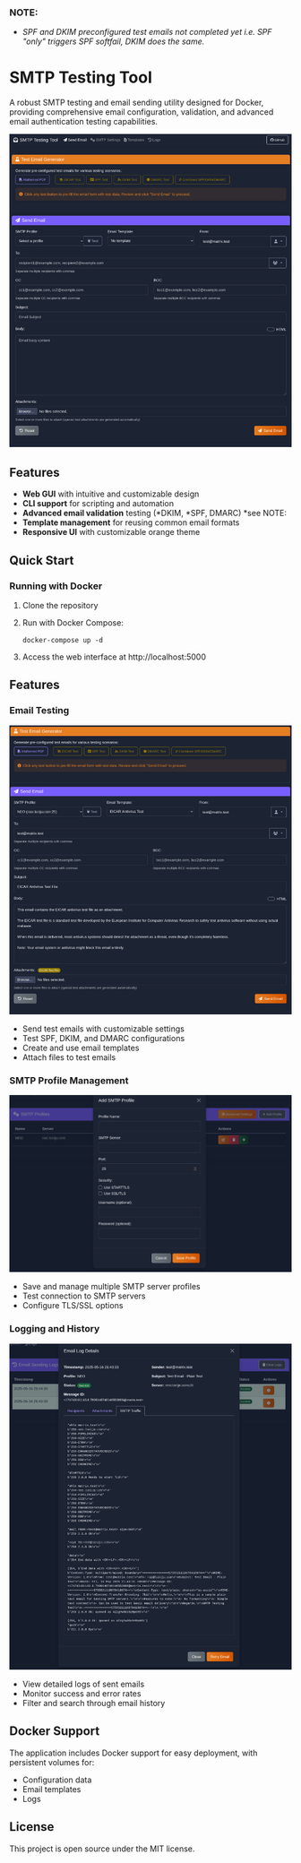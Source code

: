 ### NOTE:

- *SPF and DKIM preconfigured test emails not completed yet i.e. SPF "only" triggers SPF softfail, DKIM does the same.*



# SMTP Testing Tool

A robust SMTP testing and email sending utility designed for Docker, providing comprehensive email configuration, validation, and advanced email authentication testing capabilities.

![Main Interface](screenshots/main_interface.png)

## Features

- **Web GUI** with intuitive and customizable design
- **CLI support** for scripting and automation
- **Advanced email validation** testing (*DKIM, *SPF, DMARC) *see NOTE:
- **Template management** for reusing common email formats
- **Responsive UI** with customizable orange theme

## Quick Start

### Running with Docker

1. Clone the repository
2. Run with Docker Compose:

   ```
   docker-compose up -d
   ```
3. Access the web interface at http://localhost:5000

## Features

### Email Testing

![Email Testing](screenshots/email_testing.png)

- Send test emails with customizable settings
- Test SPF, DKIM, and DMARC configurations
- Create and use email templates
- Attach files to test emails

### SMTP Profile Management

![SMTP Profiles](screenshots/smtp_profiles.png)

- Save and manage multiple SMTP server profiles
- Test connection to SMTP servers
- Configure TLS/SSL options

### Logging and History

![Email Logs](screenshots/email_logs.png)

- View detailed logs of sent emails
- Monitor success and error rates
- Filter and search through email history

## Docker Support

The application includes Docker support for easy deployment, with persistent volumes for:
- Configuration data
- Email templates
- Logs

## License

This project is open source under the MIT license.